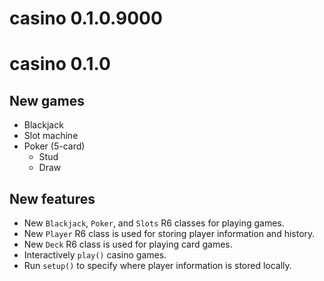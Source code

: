 # casino 0.1.0.9000


# casino 0.1.0

## New games
  - Blackjack
  - Slot machine
  - Poker (5-card)
    - Stud
    - Draw

## New features
  - New `Blackjack`, `Poker`, and `Slots` R6 classes for playing games.
  - New `Player` R6 class is used for storing player information and history.
  - New `Deck` R6 class is used for playing card games.
  - Interactively `play()` casino games.
  - Run `setup()` to specify where player information is stored locally.